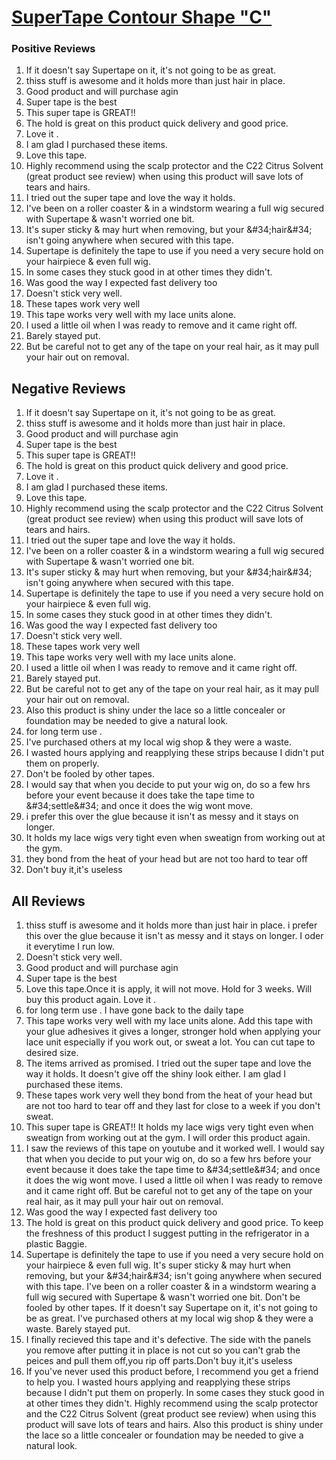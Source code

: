 # [SuperTape Contour Shape &quot;C&quot;](https://products.checkmycream.com/products/SuperTape-Contour-Shape-&quot;C&quot;.html)

### Positive Reviews

<ol>
      <li>If it doesn&#x27;t say Supertape on it, it&#x27;s not going to be as great.</li>
      <li>thiss stuff is awesome and it holds more than just hair in place.</li>
      <li>Good product and will purchase agin</li>
      <li>Super tape is the best</li>
      <li>This super tape is GREAT!!</li>
      <li>The hold is great on this product quick delivery and good price.</li>
      <li>Love it .</li>
      <li>I am glad I purchased these items.</li>
      <li>Love this tape.</li>
      <li>Highly recommend using the scalp protector and the C22 Citrus Solvent (great product see review) when using this product will save lots of tears and hairs.</li>
      <li>I tried out the super tape and love the way it holds.</li>
      <li>I&#x27;ve been on a roller coaster &amp; in a windstorm wearing a full wig secured with Supertape &amp; wasn&#x27;t worried one bit.</li>
      <li>It&#x27;s super sticky &amp; may hurt when removing, but your &amp;#34;hair&amp;#34; isn&#x27;t going anywhere when secured with this tape.</li>
      <li>Supertape is definitely the tape to use if you need a very secure hold on your hairpiece &amp; even full wig.</li>
      <li>In some cases they stuck good in at other times they didn&#x27;t.</li>
      <li>Was good the way I expected fast delivery too</li>
      <li>Doesn&#x27;t stick very well.</li>
      <li>These tapes work very well</li>
      <li>This tape works very well with my lace units alone.  </li>
      <li>I used a little oil when I was ready to remove and it came right off.  </li>
      <li>Barely stayed put.</li>
      <li>But be careful not to get any of the tape on your real hair, as it may pull your hair out on removal.</li>
</ol>


<h2>Negative Reviews</h2>
<ol>
<li> If it doesn&#x27;t say Supertape on it, it&#x27;s not going to be as great.</li>
<li> thiss stuff is awesome and it holds more than just hair in place.</li>
<li> Good product and will purchase agin</li>
<li> Super tape is the best</li>
<li> This super tape is GREAT!!</li>
<li> The hold is great on this product quick delivery and good price.</li>
<li> Love it .</li>
<li> I am glad I purchased these items.</li>
<li> Love this tape.</li>
<li> Highly recommend using the scalp protector and the C22 Citrus Solvent (great product see review) when using this product will save lots of tears and hairs.</li>
<li> I tried out the super tape and love the way it holds.</li>
<li> I&#x27;ve been on a roller coaster &amp; in a windstorm wearing a full wig secured with Supertape &amp; wasn&#x27;t worried one bit.</li>
<li> It&#x27;s super sticky &amp; may hurt when removing, but your &amp;#34;hair&amp;#34; isn&#x27;t going anywhere when secured with this tape.</li>
<li> Supertape is definitely the tape to use if you need a very secure hold on your hairpiece &amp; even full wig.</li>
<li> In some cases they stuck good in at other times they didn&#x27;t.</li>
<li> Was good the way I expected fast delivery too</li>
<li> Doesn&#x27;t stick very well.</li>
<li> These tapes work very well</li>
<li> This tape works very well with my lace units alone.  </li>
<li> I used a little oil when I was ready to remove and it came right off.  </li>
<li> Barely stayed put.</li>
<li> But be careful not to get any of the tape on your real hair, as it may pull your hair out on removal.</li>
<li> Also this product is shiny under the lace so a little concealer or foundation may be needed to give a natural look.</li>
<li> for long term use .</li>
<li> I&#x27;ve purchased others at my local wig shop &amp; they were a waste.</li>
<li> I wasted hours applying and reapplying these strips because I didn&#x27;t put them on properly.</li>
<li> Don&#x27;t be fooled by other tapes.</li>
<li> I would say that when you decide to put your wig on, do so a few hrs before your event because it does take the tape time to &amp;#34;settle&amp;#34; and once it does the wig wont move.  </li>
<li> i prefer this over the glue because it isn&#x27;t as messy and it stays on longer.</li>
<li> It holds my lace wigs very tight even when sweatign from working out at the gym.</li>
<li> they bond from the heat of your head but are not too hard to tear off</li>
<li> Don&#x27;t buy it,it&#x27;s useless</li>
</ol>

<h2>All Reviews</h2>

<ol>
    <li> thiss stuff is awesome and it holds more than just hair in place. i prefer this over the glue because it isn&#x27;t as messy and it stays on longer. I oder it everytime I run low.</li>
    <li> Doesn&#x27;t stick very well.</li>
    <li> Good product and will purchase agin</li>
    <li> Super tape is the best</li>
    <li> Love this tape.Once it is apply, it will not move. Hold for 3 weeks. Will buy this product again. Love it .</li>
    <li> for long term use . I have gone back to the daily tape</li>
    <li> This tape works very well with my lace units alone.  Add this tape with your glue adhesives it gives a longer, stronger hold when applying your lace unit  especially if you work out, or sweat a lot. You can cut tape to desired size.</li>
    <li> The items arrived as promised. I tried out the super tape and love the way it holds. It doesn&#x27;t give off the shiny look either. I am glad I purchased these items.</li>
    <li> These tapes work very well they bond from the heat of your head but are not too hard to tear off and they last for close to a week if you don&#x27;t sweat.</li>
    <li> This super tape is GREAT!! It holds my lace wigs very tight even when sweatign from working out at the gym. I will order this product again.</li>
    <li> I saw the reviews of this tape on youtube and it worked well.  I would say that when you decide to put your wig on, do so a few hrs before your event because it does take the tape time to &amp;#34;settle&amp;#34; and once it does the wig wont move.  I used a little oil when I was ready to remove and it came right off.  But be careful not to get any of the tape on your real hair, as it may pull your hair out on removal.</li>
    <li> Was good the way I expected fast delivery too</li>
    <li> The hold is great on this product quick delivery and good price. To keep the freshness of this product I suggest putting in the refrigerator in a plastic Baggie.</li>
    <li> Supertape is definitely the tape to use if you need a very secure hold on your hairpiece &amp; even full wig. It&#x27;s super sticky &amp; may hurt when removing, but your &amp;#34;hair&amp;#34; isn&#x27;t going anywhere when secured with this tape. I&#x27;ve been on a roller coaster &amp; in a windstorm wearing a full wig secured with Supertape &amp; wasn&#x27;t worried one bit. Don&#x27;t be fooled by other tapes. If it doesn&#x27;t say Supertape on it, it&#x27;s not going to be as great. I&#x27;ve purchased others at my local wig shop &amp; they were a waste. Barely stayed put.</li>
    <li> I finally recieved this tape and it&#x27;s defective. The side with the panels you remove after putting it in place is not cut so you can&#x27;t grab the peices and pull them off,you rip off parts.Don&#x27;t buy it,it&#x27;s useless</li>
    <li> If you&#x27;ve never used this product before, I recommend you get a friend to help you. I wasted hours applying and reapplying these strips because I didn&#x27;t put them on properly. In some cases they stuck good in at other times they didn&#x27;t. Highly recommend using the scalp protector and the C22 Citrus Solvent (great product see review) when using this product will save lots of tears and hairs. Also this product is shiny under the lace so a little concealer or foundation may be needed to give a natural look.</li>
</ol>




